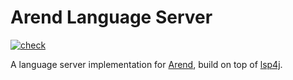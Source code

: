 # Arend Language Server

[![check]][actions]

 [check]: https://github.com/ice1000/arend-language-server/workflows/check/badge.svg
 [actions]: https://github.com/ice1000/arend-language-server/actions
 [Arend]: https://arend-lang.github.io
 [lsp4j]: https://github.com/eclipse/lsp4j

A language server implementation for [Arend], build on top of [lsp4j].
